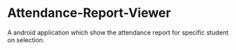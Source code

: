 # Attendance-Report-Viewer
A android application which show the attendance report for specific student on selection.
